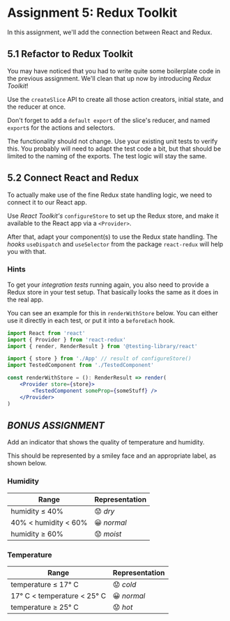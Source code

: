 # Assignment 5: Redux Toolkit

In this assignment, we'll add the connection between React and Redux.

## 5.1 Refactor to Redux Toolkit

You may have noticed that you had to write quite some boilerplate code in
the previous assignment. We'll clean that up now by introducing *Redux Toolkit*!

Use the `createSlice` API to create all those action creators, initial state,
and the reducer at once.

Don't forget to add a `default export` of the slice's reducer, and named
`export`s for the actions and selectors.

The functionality should not change. Use your existing unit tests to verify
this. You probably will need to adapt the test code a bit, but that should be
limited to the naming of the exports. The test logic will stay the same.

## 5.2 Connect React and Redux

To actually make use of the fine Redux state handling logic, we need to connect
it to our React app.

Use *React Toolkit's* `configureStore` to set up the Redux store, and make it
available to the React app via a `<Provider>`.

After that, adapt your component(s) to use the Redux state handling. The *hooks*
`useDispatch` and `useSelector` from the package `react-redux` will help you
with that.

### Hints

To get your *integration tests* running again, you also need to provide a Redux
store in your test setup. That basically looks the same as it does in the real
app.

You can see an example for this in `renderWithStore` below. You can either use
it directly in each test, or put it into a `beforeEach` hook.

```jsx
import React from 'react'
import { Provider } from 'react-redux'
import { render, RenderResult } from '@testing-library/react'

import { store } from './App' // result of configureStore()
import TestedComponent from './TestedComponent'

const renderWithStore = (): RenderResult => render(
    <Provider store={store}>
        <TestedComponent someProp={someStuff} />
    </Provider>
)
```

## *BONUS ASSIGNMENT*

Add an indicator that shows the quality of temperature and humidity.

This should be represented by a smiley face and an appropriate label, as shown below.

### Humidity

| Range                       | Representation
|-----------------------------|----------------
| humidity ≤ 40%              | 😟 *dry*
| 40% < humidity < 60%        | 😀 *normal*
| humidity ≥ 60%              | 😟 *moist*

### Temperature

| Range                       | Representation
|-----------------------------|----------------
| temperature ≤ 17° C         | 😟 *cold*
| 17° C < temperature < 25° C | 😀 *normal*
| temperature ≥ 25° C         | 😟 *hot*
